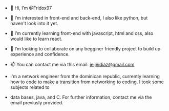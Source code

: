 - 👋 Hi, I’m @Fridox97
- 👀 I’m interested in front-end and back-end, I also like python, but haven't look into it yet.
- 🌱 I’m currently learning front-end with javascript, html and css, also would like to learn react.
- 💞️ I’m looking to collaborate on any begginer friendly project to build up experience and confidence.
- 📫 You can contact me via this email: jeijeidiaz@gmail.com

- I'm a network engineer from the dominican republic, currently learning how to code to make a transition from networking to coding. I took some subjects related to
- data bases, java, and C. For further information, contact me via the email previusly provided.
<!---
Fridox97/Fridox97 is a ✨ special ✨ repository because its `README.md` (this file) appears on your GitHub profile.
You can click the Preview link to take a look at your changes.
--->
